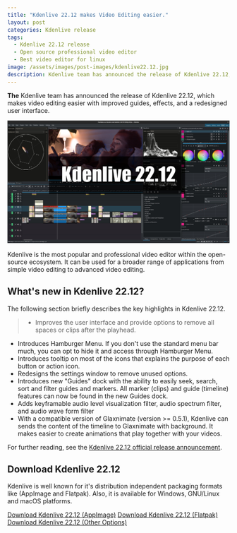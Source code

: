 ```yaml
---
title: "Kdenlive 22.12 makes Video Editing easier."
layout: post
categories: Kdenlive release
tags:
  - Kdenlive 22.12 release
  - Open source professional video editor
  - Best video editor for linux
image: /assets/images/post-images/kdenlive22.12.jpg
description: Kdenlive team has announced the release of Kdenlive 22.12, which makes video editing easier with improved guides, effects, and a redesigned user interface.
---
```


**The** Kdenlive team has announced the release of Kdenlive 22.12, which makes video editing easier with improved guides, effects, and a redesigned user interface.

![Kdenlive 22.12 featured image](/assets/images/post-images/kdenlive22.12.jpg)

Kdenlive is the most popular and professional video editor within the open-source ecosystem. It can be used for a broader range of applications from simple video editing to advanced video editing.

## What's new in Kdenlive 22.12?
The following section briefly describes the key highlights in Kdenlive 22.12.
> - Improves the user interface and provide options to remove all spaces or clips after the playhead.
- Introduces Hamburger Menu. If you don't use the standard menu bar much, you can opt to hide it and access through Hamburger Menu.
- Introduces tooltip on most of the icons that explains the purpose of each button or action icon.
- Redesigns the settings window to remove unused options.
- Introduces new "Guides" dock with the ability to easily seek, search, sort and filter guides and markers. All marker (clips) and guide (timeline) features can now be found in the new Guides dock.
- Adds keyframable audio level visualization filter, audio spectrum filter, and audio wave form filter
- With a compatible version of Glaxnimate (version >= 0.5.1), Kdenlive can sends the content of the timeline to Glaxnimate with background. It makes easier to create animations that play together with your videos.

For further reading, see the [Kdenlive 22.12 official release announcement](https://kdenlive.org/en/2022/12/kdenlive-22-12-released/).

## Download Kdenlive 22.12

Kdenlive is well known for it's distribution independent packaging formats like (AppImage and Flatpak). Also, it is available for Windows, GNU/Linux and macOS platforms.

<a class="download" href="https://download.kde.org/stable/kdenlive/22.12/linux/kdenlive-22.12.0-x86_64.AppImage">Download Kdenlive 22.12 (AppImage)</a>
<a class="download" href="https://flathub.org/apps/details/org.kde.kdenlive">Download Kdenlive 22.12 (Flatpak)</a>
<a class="download" href="https://kdenlive.org/en/download/">Download Kdenlive 22.12 (Other Options)</a>
